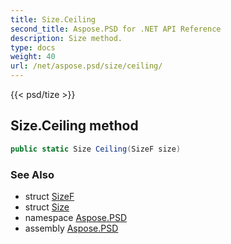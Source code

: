```yaml
---
title: Size.Ceiling
second_title: Aspose.PSD for .NET API Reference
description: Size method. 
type: docs
weight: 40
url: /net/aspose.psd/size/ceiling/
---
```

{{< psd/tize >}}
## Size.Ceiling method

```csharp
public static Size Ceiling(SizeF size)
```

### See Also

* struct [SizeF](../../sizef/)
* struct [Size](../)
* namespace [Aspose.PSD](../../size/)
* assembly [Aspose.PSD](../../../)


